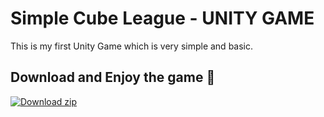 # Simple Cube League - UNITY GAME

This is my first Unity Game which is very simple and basic.

## Download and Enjoy the game 🚀

[![Download zip](https://custom-icon-badges.herokuapp.com/badge/-Download-blue?style=for-the-badge&logo=download&logoColor=white "Download zip")](https://github.com/shubham-gupta-16/Simple-Cube-League-UNITY-GAME/blob/main/Simple_Cube_League_Setup.exe)